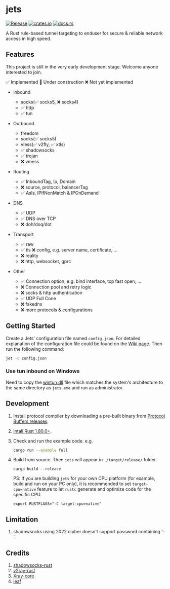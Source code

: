 # jets

[![Release](https://github.com/zhangsan946/jets/actions/workflows/release.yml/badge.svg)](https://github.com/zhangsan946/jets/actions/workflows/release.yml)
[![crates.io](https://img.shields.io/crates/v/jets?logo=rust)](https://crates.io/crates/jets)
[![docs.rs](https://docs.rs/jets/badge.svg)](https://docs.rs/jets)

A Rust rule-based tunnel targeting to enduser for secure & reliable network access in high speed.

## Features
This project is still in the very early development stage. Welcome anyone interested to join.

✅ Implemented 🚧 Under construction ❌ Not yet implemented

- Inbound
	- socks(✅ socks5, ❌ socks4)
	- ✅ http
	- ✅ tun

- Outbound
	- freedom
	- socks(✅ socks5)
	- vless(✅ v2fly, ✅ xtls)
	- ✅ shadowsocks
	- ✅ trojan
	- ❌ vmess

- Routing
	- ✅ InboundTag, Ip, Domain
	- ❌ source, protocol, balancerTag
	- ✅ AsIs, IPIfNonMatch & IPOnDemand

- DNS
	- ✅ UDP
	- ✅ DNS over TCP
	- ❌ doh/doq/dot

- Transport
	- ✅ raw
	- ✅ tls ❌ config, e.g. server name, certificate, ...
	- ❌ reality
	- ❌ http, websocket, gprc

- Other
	- ✅ Connection option, e.g. bind interface, tcp fast open, ...
	- ❌ Connection pool and retry logic
	- ❌ socks & http authentication
	- ✅ UDP Full Cone
	- ❌ fakedns
	- ❌ more protocols & configurations

## Getting Started
Create a Jets' configuration file named `config.json`. For detailed explanation of the configuration file could be found on the [Wiki page](https://github.com/zhangsan946/jets/wiki). Then run the following command:

```bash
jet -c config.json
```

### Use **tun** inbound on Windows

Need to copy the [wintun.dll](https://wintun.net/) file which matches the system's architecture to 
the same directory as `jets.exe` and run as administrator.

## Development
1. Install protocol compiler by downloading a pre-built binary from [Protocol Buffers releases](https://github.com/protocolbuffers/protobuf/releases).

2. [Intall Rust 1.80.0+](https://www.rust-lang.org/tools/install).

3. Check and run the example code. e.g.

	```bash
	cargo run --example full
	```

4. Build from source. Then `jets` will appear in `./target/release/` folder.

	```
	cargo build --release
	```
	PS: If you are building `jets` for your own CPU platform (for example, build and run on your PC only), it is recommended to set `target-cpu=native` feature to let `rustc` generate and optimize code for the specific CPU.
	```
	export RUSTFLAGS="-C target-cpu=native"
	```

## Limitation
1. shadowsocks using 2022 cipher doesn't support password containing '-'.

## Credits
1. [shadowsocks-rust](https://github.com/shadowsocks/shadowsocks-rust)
2. [v2ray-rust](https://github.com/Qv2ray/v2ray-rust)
3. [Xray-core](https://github.com/XTLS/Xray-core)
4. [leaf](https://github.com/eycorsican/leaf)

